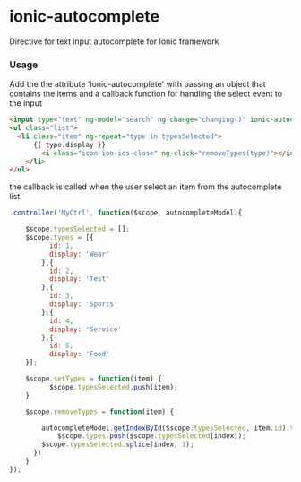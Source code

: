 ionic-autocomplete
=================

Directive for text input autocomplete for Ionic framework

### Usage

Add the the attribute 'ionic-autocomplete' with passing an object that contains the items and a callback function for handling the select event to the input

```html
<input type="text" ng-model="search" ng-change="changing()" ionic-autocomplete="{items: types, onSelect: setTypes}" placeholder="Type">
<ul class="list">
  <li class="item" ng-repeat="type in typesSelected">
	  {{ type.display }}
		<i class="icon ion-ios-close" ng-click="removeTypes(type)"></i>
	</li>
</ul>
```
the callback is called when the user select an item from the autocomplete list
```javascript
.controller('MyCtrl', function($scope, autocompleteModel){

  	$scope.typesSelected = [];
  	$scope.types = [{
		  id: 1,
		  display: 'Wear'
	  	},{
		  id: 2,
		  display: 'Test'
	  	},{
		  id: 3,
		  display: 'Sports'
	  	},{
		  id: 4,
		  display: 'Service'
	  	},{
		  id: 5,
		  display: 'Food'
  	}];

    $scope.setTypes = function(item) {
		  $scope.typesSelected.push(item);
    }

    $scope.removeTypes = function(item) {

		autocompleteModel.getIndexById($scope.typesSelected, item.id).then(function(index){
			$scope.types.push($scope.typesSelected[index]);
        $scope.typesSelected.splice(index, 1);
      })
    }
});
```

